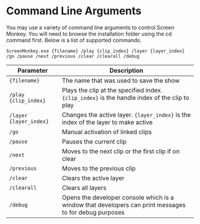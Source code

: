 # Command Line Arguments

You may use a variety of command line arguments to control Screen Monkey. You will need to browse the installation folder using the cd command first. Below is a list of supported commands.

`ScreenMonkey.exe {filename} /play {clip_index} /layer {layer_index} /go /pause /next /previous /clear /clearall /debug`

|Parameter|Description|
|-|-|
|`{filename}`|The name that was used to save the show|
|`/play {clip_index}`|Plays the clip at the specified index. `{clip_index}` is the handle index of the clip to play
|`/layer {layer_index}`|Changes the active layer. `{layer_index}` is the index of the layer to make active|
|`/go`|Manual activation of linked clips|
|`/pause`|Pauses the current clip|
|`/next`|Moves to the next clip or the first clip if on clear|
|`/previous`|Moves to the previous clip|
|`/clear`|Clears the active layer|
|`/clearall`|Clears all layers|
|`/debug`|Opens the developer console which is a window that developers can print messages to for debug purposes|